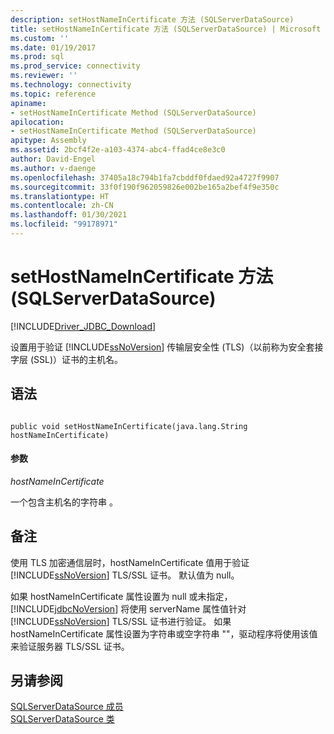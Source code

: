 ```yaml
---
description: setHostNameInCertificate 方法 (SQLServerDataSource)
title: setHostNameInCertificate 方法 (SQLServerDataSource) | Microsoft Docs
ms.custom: ''
ms.date: 01/19/2017
ms.prod: sql
ms.prod_service: connectivity
ms.reviewer: ''
ms.technology: connectivity
ms.topic: reference
apiname:
- setHostNameInCertificate Method (SQLServerDataSource)
apilocation:
- setHostNameInCertificate Method (SQLServerDataSource)
apitype: Assembly
ms.assetid: 2bcf4f2e-a103-4374-abc4-ffad4ce8e3c0
author: David-Engel
ms.author: v-daenge
ms.openlocfilehash: 37405a18c794b1fa7cbddf0fdaed92a4727f9907
ms.sourcegitcommit: 33f0f190f962059826e002be165a2bef4f9e350c
ms.translationtype: HT
ms.contentlocale: zh-CN
ms.lasthandoff: 01/30/2021
ms.locfileid: "99178971"
---
```

# <a name="sethostnameincertificate-method-sqlserverdatasource"></a>setHostNameInCertificate 方法 (SQLServerDataSource)
[!INCLUDE[Driver_JDBC_Download](../../../includes/driver_jdbc_download.md)]

  设置用于验证 [!INCLUDE[ssNoVersion](../../../includes/ssnoversion-md.md)] 传输层安全性 (TLS)（以前称为安全套接字层 (SSL)）证书的主机名。  
  
## <a name="syntax"></a>语法  
  
```  
  
public void setHostNameInCertificate(java.lang.String hostNameInCertificate)  
```  
  
#### <a name="parameters"></a>参数  
 *hostNameInCertificate*  
  
 一个包含主机名的字符串  。  
  
## <a name="remarks"></a>备注  
 使用 TLS 加密通信层时，hostNameInCertificate 值用于验证 [!INCLUDE[ssNoVersion](../../../includes/ssnoversion-md.md)] TLS/SSL 证书。 默认值为 null。  
  
 如果 hostNameInCertificate 属性设置为 null 或未指定，[!INCLUDE[jdbcNoVersion](../../../includes/jdbcnoversion_md.md)] 将使用 serverName 属性值针对 [!INCLUDE[ssNoVersion](../../../includes/ssnoversion-md.md)] TLS/SSL 证书进行验证。 如果 hostNameInCertificate 属性设置为字符串或空字符串 ""，驱动程序将使用该值来验证服务器 TLS/SSL 证书。  
  
## <a name="see-also"></a>另请参阅  
 [SQLServerDataSource 成员](../../../connect/jdbc/reference/sqlserverdatasource-members.md)   
 [SQLServerDataSource 类](../../../connect/jdbc/reference/sqlserverdatasource-class.md)  
  
  
